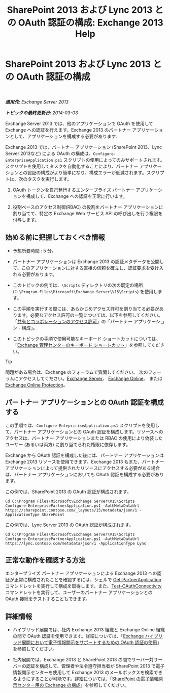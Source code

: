 ﻿---
title: 'SharePoint 2013 および Lync 2013 との OAuth 認証の構成: Exchange 2013 Help'
TOCTitle: SharePoint 2013 および Lync 2013 との OAuth 認証の構成
ms:assetid: ca3c78a3-80cc-4df2-859f-0106bbd57a07
ms:mtpsurl: https://technet.microsoft.com/ja-jp/library/JJ649094(v=EXCHG.150)
ms:contentKeyID: 49896476
ms.date: 04/24/2018
mtps_version: v=EXCHG.150
ms.translationtype: HT
---

# SharePoint 2013 および Lync 2013 との OAuth 認証の構成

 

_**適用先:** Exchange Server 2013_

_**トピックの最終更新日:** 2014-03-03_

Exchange Server 2013 では、他のアプリケーションで OAuth を使用して Exchange への認証を行えます。Exchange 2013 のパートナー アプリケーションとして、アプリケーションを構成する必要があります.

Exchange 2013 では、パートナー アプリケーション (SharePoint 2013、Lync Server 2013など) による OAuth の構成は、`Configure-EnterpriseApplication.ps1` スクリプトの使用によってのみサポートされます。スクリプトを使用してタスクを自動化することにより、パートナー アプリケーションとの認証の構成がより簡単になり、構成エラーが低減されます。スクリプトは、次のタスクを実行します。

1.  OAuth トークンを自己発行するエンタープライズ パートナー アプリケーションを構成して、Exchange への認証を正常に行います。

2.  役割ベースのアクセス制御(RBAC) の役割をパートナー アプリケーションに割り当てて、特定の Exchange Web サービス API の呼び出しを行う権限を付与します。

## 始める前に把握しておくべき情報

  - 予想所要時間 : 5 分。

  - パートナー アプリケーションは Exchange 2013 の認証メタデータを公開して、このアプリケーションに対する直接の信頼を確立し、認証要求を受け入れる必要があります。

  - このトピックの例では、`\Scripts` ディレクトリの次の既定の場所 (`C:\Program Files\Microsoft\Exchange Server\V15\Scripts`) を使用します。

  - この手順を実行する際には、あらかじめアクセス許可を割り当てる必要があります。必要なアクセス許可の一覧については、以下を参照してください。「[共有とコラボレーションのアクセス許可](sharing-and-collaboration-permissions-exchange-2013-help.md)」の「パートナー アプリケーション - 構成」。

  - このトピックの手順で使用可能なキーボード ショートカットについては、「[Exchange 管理センターのキーボード ショートカット](keyboard-shortcuts-in-the-exchange-admin-center-exchange-online-protection-help.md)」を参照してください。


> [!TIP]
> 問題がある場合は、Exchange のフォーラムで質問してください。 次のフォーラムにアクセスしてください。<A href="https://go.microsoft.com/fwlink/p/?linkid=60612">Exchange Server</A>、 <A href="https://go.microsoft.com/fwlink/p/?linkid=267542">Exchange Online</A>、 または <A href="https://go.microsoft.com/fwlink/p/?linkid=285351">Exchange Online Protection</A>。



## パートナー アプリケーションとの OAuth 認証を構成する

この手順では、`Configure-EntepririseApplication.ps1` スクリプトを使用して、パートナー アプリケーションとの OAuth 認証を構成します。リソースへのアクセスは、パートナー アプリケーションまたは RBAC の使用により偽装したユーザー (あるいは両方) に割り当てられた権限に依存します。

Exchange から OAuth 認証を構成した後には、パートナー アプリケーションは Exchange 2013 リソースを使用できます。Exchange 2013 もまた、パートナー アプリケーションによって提供されたリソースにアクセスする必要がある場合は、パートナー アプリケーションにおいても OAuth 認証を構成する必要があります。

この例では、SharePoint 2013 の OAuth 認証が構成されます。

    Cd C:\Program Files\Microsoft\Exchange Server\V15\Scripts
    Configure-EnterprisePartnerApplication.ps1 -AuthMetaDataUrl https://sharepoint.contoso.com/_layouts/15/metadata/json/1 -ApplicationType SharePoint

この例では、Lync Server 2013 の OAuth 認証が構成されます。

    Cd C:\Program Files\Microsoft\Exchange Server\V15\Scripts
    Configure-EnterprisePartnerApplication.ps1 -AuthMetaDataUrl https://lync.contoso.com/metadata/json/1 -ApplicationType Lync

## 正常な動作を確認する方法

エンタープライズ パートナー アプリケーションによる Exchange 2013 への認証が正常に構成されたことを確認するには、シェルで [Get-PartnerApplication](https://technet.microsoft.com/ja-jp/library/jj218721\(v=exchg.150\)) コマンドレットを実行して構成を取得します。また、[Test-OAuthConnectivity](https://technet.microsoft.com/ja-jp/library/jj218623\(v=exchg.150\)) コマンドレットを実行して、ユーザーのパートナー アプリケーションとの OAuth 接続をテストすることもできます。

## 詳細情報

  - ハイブリッド展開では、社内 Exchange 2013 組織と Exchange Online 組織の間で OAuth 認証を使用できます。詳細については、「[Exchange ハイブリッド展開において電子情報開示をサポートするための OAuth 認証の使用](using-oauth-authentication-to-support-ediscovery-in-an-exchange-hybrid-deployment-exchange-2013-help.md)」を参照してください。

  - 社内展開では、Exchange 2013 と SharePoint 2013 の間でサーバー対サーバーの認証を構成して、管理者や法令遵守担当者が SharePoint 2013 で電子情報開示センターを使用して Exchange 2013 のメールボックスを検索できるようにすることが可能です。詳細については、「[SharePoint の電子情報開示センター用の Exchange の構成](configure-exchange-for-sharepoint-ediscovery-center-exchange-2013-help.md)」を参照してください。

